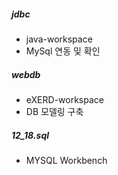 ##### jdbc

- java-workspace
- MySql 연동 및 확인

##### webdb

- eXERD-workspace
- DB 모델링 구축

##### 12_18.sql

- MYSQL Workbench
